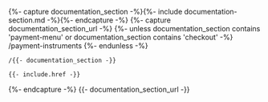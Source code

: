 {%- capture documentation_section -%}{%- include documentation-section.md -%}{%- endcapture -%}
{%- capture documentation_section_url -%}
    {%- unless documentation_section contains 'payment-menu' or documentation_section contains 'checkout' -%}
        /payment-instruments
    {%- endunless -%}

    /{{- documentation_section -}}

    {{- include.href -}}
{%- endcapture -%}
{{- documentation_section_url -}}

